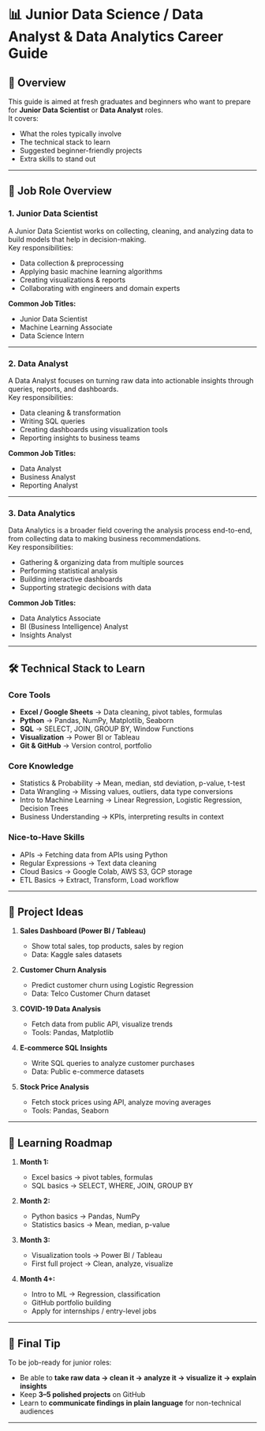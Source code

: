 # 📊 Junior Data Science / Data Analyst & Data Analytics Career Guide

## 🎯 Overview
This guide is aimed at fresh graduates and beginners who want to prepare for **Junior Data Scientist** or **Data Analyst** roles.  
It covers:
- What the roles typically involve
- The technical stack to learn
- Suggested beginner-friendly projects
- Extra skills to stand out

---

## 💼 Job Role Overview

### **1. Junior Data Scientist**
A Junior Data Scientist works on collecting, cleaning, and analyzing data to build models that help in decision-making.  
Key responsibilities:
- Data collection & preprocessing
- Applying basic machine learning algorithms
- Creating visualizations & reports
- Collaborating with engineers and domain experts

**Common Job Titles:**
- Junior Data Scientist
- Machine Learning Associate
- Data Science Intern

---

### **2. Data Analyst**
A Data Analyst focuses on turning raw data into actionable insights through queries, reports, and dashboards.  
Key responsibilities:
- Data cleaning & transformation
- Writing SQL queries
- Creating dashboards using visualization tools
- Reporting insights to business teams

**Common Job Titles:**
- Data Analyst
- Business Analyst
- Reporting Analyst

---

### **3. Data Analytics**
Data Analytics is a broader field covering the analysis process end-to-end, from collecting data to making business recommendations.  
Key responsibilities:
- Gathering & organizing data from multiple sources
- Performing statistical analysis
- Building interactive dashboards
- Supporting strategic decisions with data

**Common Job Titles:**
- Data Analytics Associate
- BI (Business Intelligence) Analyst
- Insights Analyst

---

## 🛠 Technical Stack to Learn

### **Core Tools**
- **Excel / Google Sheets** → Data cleaning, pivot tables, formulas
- **Python** → Pandas, NumPy, Matplotlib, Seaborn
- **SQL** → SELECT, JOIN, GROUP BY, Window Functions
- **Visualization** → Power BI or Tableau
- **Git & GitHub** → Version control, portfolio

### **Core Knowledge**
- Statistics & Probability → Mean, median, std deviation, p-value, t-test
- Data Wrangling → Missing values, outliers, data type conversions
- Intro to Machine Learning → Linear Regression, Logistic Regression, Decision Trees
- Business Understanding → KPIs, interpreting results in context

### **Nice-to-Have Skills**
- APIs → Fetching data from APIs using Python
- Regular Expressions → Text data cleaning
- Cloud Basics → Google Colab, AWS S3, GCP storage
- ETL Basics → Extract, Transform, Load workflow

---

## 📂 Project Ideas

1. **Sales Dashboard (Power BI / Tableau)**
   - Show total sales, top products, sales by region
   - Data: Kaggle sales datasets

2. **Customer Churn Analysis**
   - Predict customer churn using Logistic Regression
   - Data: Telco Customer Churn dataset

3. **COVID-19 Data Analysis**
   - Fetch data from public API, visualize trends
   - Tools: Pandas, Matplotlib

4. **E-commerce SQL Insights**
   - Write SQL queries to analyze customer purchases
   - Data: Public e-commerce datasets

5. **Stock Price Analysis**
   - Fetch stock prices using API, analyze moving averages
   - Tools: Pandas, Seaborn

---

## 📌 Learning Roadmap

1. **Month 1:**
   - Excel basics → pivot tables, formulas
   - SQL basics → SELECT, WHERE, JOIN, GROUP BY

2. **Month 2:**
   - Python basics → Pandas, NumPy
   - Statistics basics → Mean, median, p-value

3. **Month 3:**
   - Visualization tools → Power BI / Tableau
   - First full project → Clean, analyze, visualize

4. **Month 4+:**
   - Intro to ML → Regression, classification
   - GitHub portfolio building
   - Apply for internships / entry-level jobs

---

## 🎯 Final Tip
To be job-ready for junior roles:
- Be able to **take raw data → clean it → analyze it → visualize it → explain insights**
- Keep **3–5 polished projects** on GitHub
- Learn to **communicate findings in plain language** for non-technical audiences

---
